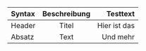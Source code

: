 Syntax | Beschreibung | Testtext
:-- | :-: | --:
Header | Titel | Hier ist das
Absatz | Text | Und mehr
